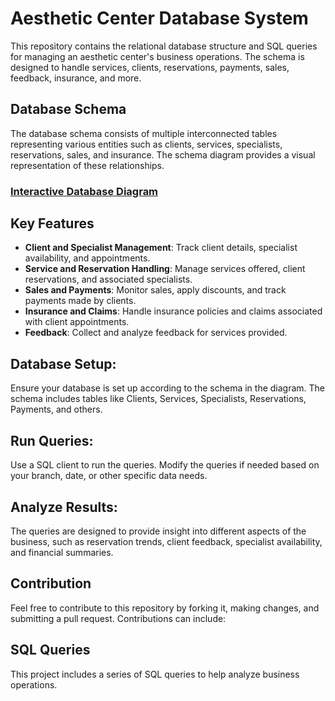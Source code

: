 # Aesthetic Center Database System

This repository contains the relational database structure and SQL queries for managing an aesthetic center's business operations. The schema is designed to handle services, clients, reservations, payments, sales, feedback, insurance, and more.

## Database Schema

The database schema consists of multiple interconnected tables representing various entities such as clients, services, specialists, reservations, sales, and insurance. The schema diagram provides a visual representation of these relationships.

### **[Interactive Database Diagram](https://dbdiagram.io/d/66d72fffeef7e08f0e90dc38)**

## Key Features

- **Client and Specialist Management**: Track client details, specialist availability, and appointments.
- **Service and Reservation Handling**: Manage services offered, client reservations, and associated specialists.
- **Sales and Payments**: Monitor sales, apply discounts, and track payments made by clients.
- **Insurance and Claims**: Handle insurance policies and claims associated with client appointments.
- **Feedback**: Collect and analyze feedback for services provided.




## Database Setup:
Ensure your database is set up according to the schema in the diagram. The schema includes tables like Clients, Services, Specialists, Reservations, Payments, and others.

## Run Queries:
Use a SQL client to run the queries. Modify the queries if needed based on your branch, date, or other specific data needs.

## Analyze Results:
The queries are designed to provide insight into different aspects of the business, such as reservation trends, client feedback, specialist availability, and financial summaries.

## Contribution
Feel free to contribute to this repository by forking it, making changes, and submitting a pull request. Contributions can include:
## SQL Queries

This project includes a series of SQL queries to help analyze business operations. 
